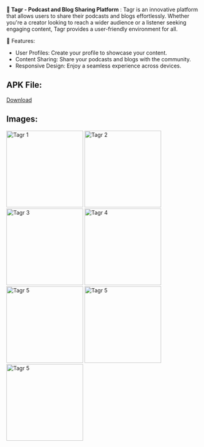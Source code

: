 **🌟 Tagr - Podcast and Blog Sharing Platform** :
Tagr is an innovative platform that allows users to share their podcasts and blogs effortlessly. Whether you're a creator looking to reach a wider audience or a listener seeking engaging content, Tagr provides a user-friendly environment for all.

 🚀 Features:
- User Profiles: Create your profile to showcase your content.
- Content Sharing: Share your podcasts and blogs with the community.
- Responsive Design: Enjoy a seamless experience across devices.

## APK File:
[Download](https://www.4shared.com/mobile/3eVudp3Cge/app-release.html)

## Images:


<img src="https://github.com/user-attachments/assets/746ffa29-aeca-4a48-9c15-df29ff49352c" alt="Tagr 1" width="200" />  
<img src="https://github.com/user-attachments/assets/60892db5-35fb-4f6a-8d6e-a5323af177ba" alt="Tagr 2" width="200" />  
<img src="https://github.com/user-attachments/assets/10bad281-0a13-4a32-b390-6b271524f351" alt="Tagr 3" width="200" />
<img src="https://github.com/user-attachments/assets/6c72a59d-c1c4-4d89-918c-212c575e6355" alt="Tagr 4" width="200" />
<img src="https://github.com/user-attachments/assets/3b18f101-74e9-45a7-a291-215667754736" alt="Tagr 5" width="200" />
<img src="https://github.com/user-attachments/assets/57ddad8a-5c56-4022-9384-9e2a6ba86de5" alt="Tagr 5" width="200" />
<img src="https://github.com/user-attachments/assets/a325a0bb-d599-4e40-8337-79aceef0819f" alt="Tagr 5" width="200" />
